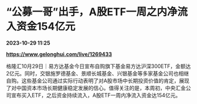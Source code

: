 # “公募一哥”出手，A股ETF一周之内净流入资金154亿元

**2023-10-29 11:25**

**https://www.gelonghui.com/live/1269433**

格隆汇10月29日｜易方达基金今日宣布自购旗下基金易方达沪深300ETF，金额达2亿元。同时，交银施罗德基金、景顺长城基金、兴银基金等多家基金公司也相继自购。这些基金公司通过实际行动表明了对A股市场中长期投资价值的肯定，展现了对中国资本市场长期健康稳定发展的信心。值得关注的是，本周初，中央汇金公司宣布买入ETF，之后资金持续流入，A股ETF一周内净流入资金达154亿元。